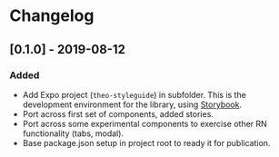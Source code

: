 # Changelog

## [0.1.0] - 2019-08-12

### Added

- Add Expo project (`theo-styleguide`) in subfolder. This is the development
  environment for the library, using [Storybook](https://storybook.js.org/).
- Port across first set of components, added stories.
- Port across some experimental components to exercise other RN functionality
  (tabs, modal).
- Base package.json setup in project root to ready it for publication.